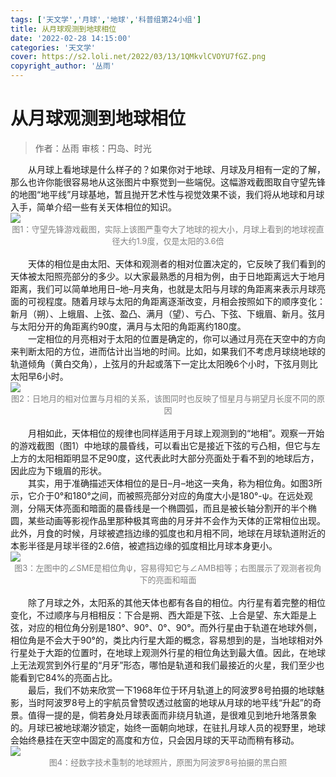 ```yaml
---
tags: ['天文学','月球','地球','科普组第24小组']
title: 从月球观测到地球相位
date: '2022-02-28 14:15:00'
categories: '天文学'
cover: https://s2.loli.net/2022/03/13/1QMkvlCVOYU7fGZ.png
copyright_author: '丛雨'
---
```


# 从月球观测到地球相位
> 作者：丛雨
审核：円岛、时光

<div>&emsp;&emsp;从月球上看地球是什么样子的？如果你对于地球、月球及月相有一定的了解，那么也许你能很容易地从这张图片中察觉到一些端倪。这幅游戏截图取自守望先锋的地图“地平线”月球基地，暂且抛开艺术性与视觉效果不谈，我们将从地球和月球入手，简单介绍一些有关天体相位的知识。</div>

<img src="https://s2.loli.net/2022/03/13/IXBMtmpNHubfaLC.png"/>
<center><font size=2px color=grey>图1：守望先锋游戏截图，实际上该图严重夸大了地球的视大小，月球上看到的地球视直径大约1.9度，仅是太阳的3.6倍</font></center>
<br>&emsp;&emsp;天体的相位是由太阳、天体和观测者的相对位置决定的，它反映了我们看到的天体被太阳照亮部分的多少。以大家最熟悉的月相为例，由于日地距离远大于地月距离，我们可以简单地用日–地–月夹角，也就是太阳与月球的角距离来表示月球亮面的可视程度。随着月球与太阳的角距离逐渐改变，月相会按照如下的顺序变化：新月（朔）、上蛾眉、上弦、盈凸、满月（望）、亏凸、下弦、下蛾眉、新月。弦月与太阳分开的角距离约90度，满月与太阳的角距离约180度。
<br>&emsp;&emsp;一定相位的月亮相对于太阳的位置是确定的，你可以通过月亮在天空中的方向来判断太阳的方位，进而估计出当地的时间。比如，如果我们不考虑月球绕地球的轨道倾角（黄白交角），上弦月的升起或落下一定比太阳晚6个小时，下弦月则比太阳早6小时。
<br>
<img src="https://s2.loli.net/2022/03/13/aKo9N4Uq3ZHPbwC.png"/>
<center><font size=2px color=grey>图2：日地月的相对位置与月相的关系，该图同时也反映了恒星月与朔望月长度不同的原因</font></center>
<br>&emsp;&emsp;月相如此，天体相位的规律也同样适用于月球上观测到的“地相”。观察一开始的游戏截图（图1）中地球的晨昏线，可以看出它是接近下弦的亏凸相，但它与左上方的太阳相距明显不足90度，这代表此时大部分亮面处于看不到的地球后方，因此应为下蛾眉的形状。
<br>&emsp;&emsp;其实，用于准确描述天体相位的是日–月–地这一夹角，称为相位角。如图3所示，它介于0°和180°之间，而被照亮部分对应的角度大小是180°-ψ。在远处观测，分隔天体亮面和暗面的晨昏线是一个椭圆弧，而且是被长轴分割开的半个椭圆，某些动画等影视作品里那种极其弯曲的月牙并不会作为天体的正常相位出现。此外，月食的时候，月球被遮挡边缘的弧度也和月相不同，地球在月球轨道附近的本影半径是月球半径的2.6倍，被遮挡边缘的弧度相比月球本身更小。
<br>
<img src="https://s2.loli.net/2022/03/13/yPFJKzaQNVi3Okx.png"/>
<center><font size=2px color=grey>图3：左图中的∠SME是相位角ψ，容易得知它与∠AMB相等；右图展示了观测者视角下的亮面和暗面</font></center>
<br>&emsp;&emsp;除了月球之外，太阳系的其他天体也都有各自的相位。内行星有着完整的相位变化，不过顺序与月相相反：下合是朔、西大距是下弦、上合是望、东大距是上弦，对应的相位角分别是180°、90°、0°、90°。而外行星由于轨道在地球外侧，相位角是不会大于90°的，类比内行星大距的概念，容易想到的是，当地球相对外行星处于大距的位置时，在地球上观测外行星的相位角达到最大值。因此，在地球上无法观赏到外行星的“月牙”形态，哪怕是轨道和我们最接近的火星，我们至少也能看到它84%的亮面占比。
<br>&emsp;&emsp;最后，我们不妨来欣赏一下1968年位于环月轨道上的阿波罗8号拍摄的地球魅影，当时阿波罗8号上的宇航员曾赞叹透过舷窗的地球从月球的地平线“升起”的奇景。值得一提的是，倘若身处月球表面而非绕月轨道，是很难见到地升地落景象的。月球已被地球潮汐锁定，始终一面朝向地球，在驻扎月球人员的视野里，地球会始终悬挂在天空中固定的高度和方位，只会因月球的天平动而稍有移动。
<br>
<img src="https://s2.loli.net/2022/03/13/keIZFMjaQ3X8uYi.png"/>
<center><font size=2px color=grey>图4：经数字技术重制的地球照片，原图为阿波罗8号拍摄的黑白照</font></center>
